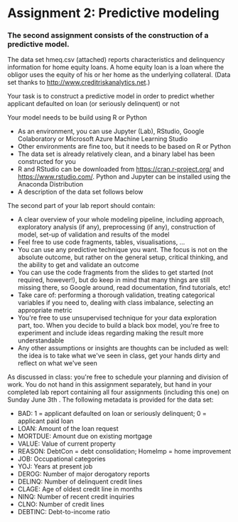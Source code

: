 # Assignment 2: Predictive modeling

### The second assignment consists of the construction of a predictive model.

The data set hmeq.csv (attached) reports characteristics and delinquency information for home equity loans. A home equity loan is a loan where the obligor uses the equity of his or her home as the underlying collateral. (Data set thanks to http://www.creditriskanalytics.net.)

Your task is to construct a predictive model in order to predict whether applicant defaulted on loan (or seriously delinquent) or not

Your model needs to be build using R or Python
*	As an environment, you can use Jupyter (Lab), RStudio, Google Colaboratory or Microsoft Azure Machine Learning Studio
*	Other environments are fine too, but it needs to be based on R or Python
*	The data set is already relatively clean, and a binary label has been constructed for you
*	R and RStudio can be downloaded from https://cran.r-project.org/ and https://www.rstudio.com/. Python and Jupyter can be installed using the Anaconda Distribution
*	A description of the data set follows below

The second part of your lab report should contain:
*	A clear overview of your whole modeling pipeline, including approach, exploratory analysis (if any), preprocessing (if any), construction of model, set-up of validation and results of the model
*	Feel free to use code fragments, tables, visualisations, ...
*	You can use any predictive technique you want. The focus is not on the absolute outcome, but rather on the general setup, critical thinking, and the ability to get and validate an outcome
*	You can use the code fragments from the slides to get started (not required, however!), but do keep in mind that many things are still missing there, so Google around, read documentation, find tutorials, etc!
*	Take care of: performing a thorough validation, treating categorical variables if you need to, dealing with class imbalance, selecting an appropriate metric
*	You're free to use unsupervised technique for your data exploration part, too. When you decide to build a black box model, you're free to experiment and include ideas regarding making the result more understandable
*	Any other assumptions or insights are thoughts can be included as well: the idea is to take what we've seen in class, get your hands dirty and reflect on what we've seen

As discussed in class: you're free to schedule your planning and division of work. You do not hand in this assignment separately, but hand in your completed lab report containing all four assignments (including this one) on Sunday June 3th .
The following metadata is provided for the data set:

*	BAD: 1 = applicant defaulted on loan or seriously delinquent; 0 = applicant paid loan
*	LOAN: Amount of the loan request
*	MORTDUE: Amount due on existing mortgage
*	VALUE: Value of current property
*	REASON: DebtCon = debt consolidation; HomeImp = home improvement
*	JOB: Occupational categories
*	YOJ: Years at present job
*	DEROG: Number of major derogatory reports
*	DELINQ: Number of delinquent credit lines
*	CLAGE: Age of oldest credit line in months
*	NINQ: Number of recent credit inquiries
*	CLNO: Number of credit lines
*	DEBTINC: Debt-to-income ratio
